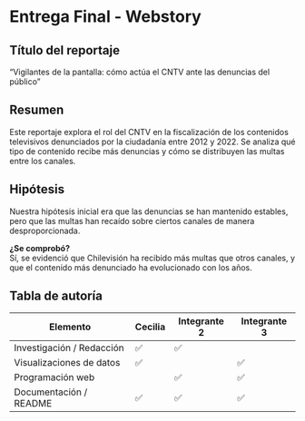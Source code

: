 # Entrega Final - Webstory

## Título del reportaje
“Vigilantes de la pantalla: cómo actúa el CNTV ante las denuncias del público”

## Resumen
Este reportaje explora el rol del CNTV en la fiscalización de los contenidos televisivos denunciados por la ciudadanía entre 2012 y 2022. Se analiza qué tipo de contenido recibe más denuncias y cómo se distribuyen las multas entre los canales.

## Hipótesis
Nuestra hipótesis inicial era que las denuncias se han mantenido estables, pero que las multas han recaído sobre ciertos canales de manera desproporcionada.

**¿Se comprobó?**  
Sí, se evidenció que Chilevisión ha recibido más multas que otros canales, y que el contenido más denunciado ha evolucionado con los años.

## Tabla de autoría

| Elemento                  | Cecilia | Integrante 2 | Integrante 3 |
|---------------------------|---------|--------------|--------------|
| Investigación / Redacción| ✅      | ✅            |              |
| Visualizaciones de datos | ✅      |              | ✅            |
| Programación web         |         | ✅            | ✅            |
| Documentación / README   | ✅      | ✅            | ✅            |
